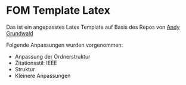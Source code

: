 # FOM Template Latex

Das ist ein angepasstes Latex Template auf Basis des Repos von [Andy Grundwald](https://github.com/andygrunwald)

Folgende Anpassungen wurden vorgenommen:
- Anpassung der Ordnerstruktur
- Zitationsstil: IEEE
- Struktur
- Kleinere Anpassungen